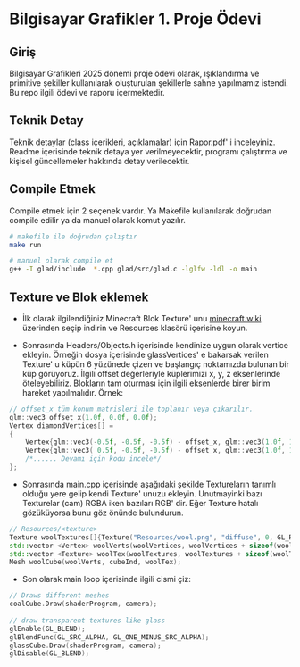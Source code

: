 # Bilgisayar Grafikler 1. Proje Ödevi

## Giriş
Bilgisayar Grafikleri 2025 dönemi proje ödevi olarak, ışıklandırma ve primitive şekiller kullanılarak oluşturulan şekillerle sahne yapılmamız istendi. Bu repo ilgili ödevi ve raporu içermektedir.

## Teknik Detay
Teknik detaylar (class içerikleri, açıklamalar) için Rapor.pdf' i inceleyiniz. Readme içerisinde teknik detaya yer verilmeyecektir, programı çalıştırma ve kişisel güncellemeler hakkında detay verilecektir.

## Compile Etmek
Compile etmek için 2 seçenek vardır. Ya Makefile kullanılarak doğrudan compile edilir ya da manuel olarak komut yazılır.
```bash
# makefile ile doğrudan çalıştır
make run

# manuel olarak compile et
g++ -I glad/include  *.cpp glad/src/glad.c -lglfw -ldl -o main
```

## Texture ve Blok eklemek
- İlk olarak ilgilendiğiniz Minecraft Blok Texture' unu [minecraft.wiki](https://minecraft.wiki/w/Category:Block_textures) üzerinden seçip indirin ve Resources klasörü içerisine koyun.

- Sonrasında Headers/Objects.h içerisinde kendinize uygun olarak vertice ekleyin. Örneğin dosya içerisinde glassVertices' e bakarsak verilen Texture' u küpün 6 yüzünede çizen ve başlangıç noktamızda bulunan bir küp görüyoruz. İlgili offset değerleriyle küplerimizi x, y, z eksenlerinde öteleyebiliriz. Blokların tam oturması için ilgili eksenlerde birer birim hareket yapılmalıdır. Örnek:
```cpp
// offset_x tüm konum matrisleri ile toplanır veya çıkarılır.
glm::vec3 offset_x(1.0f, 0.0f, 0.0f);
Vertex diamondVertices[] =
{ 
    Vertex{glm::vec3(-0.5f, -0.5f, -0.5f) - offset_x, glm::vec3(1.0f, 1.0f, 1.0f), glm::vec3(0.0f, 0.0f, -1.0f), glm::vec2(0.0f, 0.0f)},  // Bottom-left
    Vertex{glm::vec3( 0.5f, -0.5f, -0.5f) - offset_x, glm::vec3(1.0f, 1.0f, 1.0f), glm::vec3(0.0f, 0.0f, -1.0f), glm::vec2(1.0f, 0.0f)},  // Bottom-right
    /*...... Devamı için kodu incele*/
};
```

- Sonrasında main.cpp içerisinde aşağıdaki şekilde Textureların tanımlı olduğu yere gelip kendi Texture' unuzu ekleyin. Unutmayinki bazı Texturelar (cam) RGBA iken bazıları RGB' dir. Eğer Texture hatalı gözüküyorsa bunu göz önünde bulundurun.
```cpp
// Resources/<texture>
Texture woolTextures[]{Texture("Resources/wool.png", "diffuse", 0, GL_RGB, GL_UNSIGNED_BYTE)};
std::vector <Vertex> woolVerts(woolVertices, woolVertices + sizeof(woolVertices) / sizeof(Vertex));
std::vector <Texture> woolTex(woolTextures, woolTextures + sizeof(woolTextures) / sizeof(Texture));
Mesh woolCube(woolVerts, cubeInd, woolTex);
```

- Son olarak main loop içerisinde ilgili cismi çiz:
```cpp
// Draws different meshes
coalCube.Draw(shaderProgram, camera);
		
// draw transparent textures like glass
glEnable(GL_BLEND);
glBlendFunc(GL_SRC_ALPHA, GL_ONE_MINUS_SRC_ALPHA);
glassCube.Draw(shaderProgram, camera);
glDisable(GL_BLEND);
```

